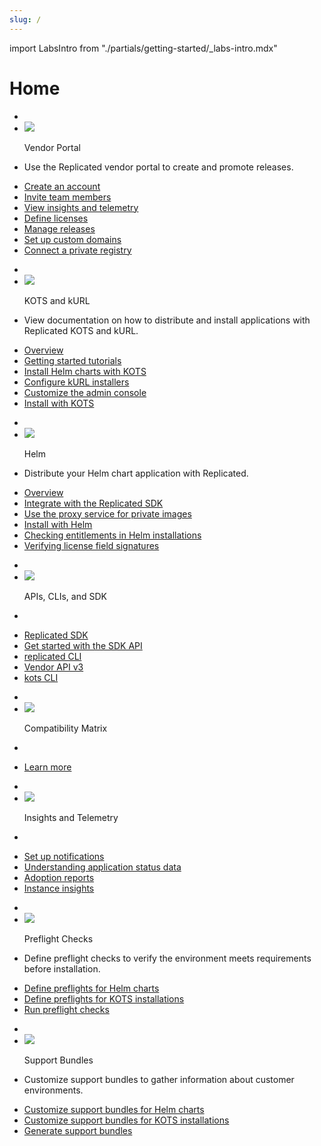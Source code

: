 ```yaml
---
slug: /
---
```

import LabsIntro from "./partials/getting-started/_labs-intro.mdx"

# Home

<section class="tile__container">
  <ul class="tile">
    <li class="tile__header">
        <li><img src="images/icons/red/desktop.png"></img></li>
        <p>Vendor Portal</p>
    </li>
    <li>
        <p>Use the Replicated vendor portal to create and promote releases.</p>
    </li>
    <li>
      <a href="vendor/vendor-portal-creating-account">Create an account</a>
    </li>
    <li>
      <a href="vendor/team-management#invite-members">Invite team members</a>
    </li>
    <li>
      <a href="vendor/instance-insights-event-data">View insights and telemetry</a>
    </li>
    <li>
      <a href="vendor/releases-creating-customer">Define licenses</a>
    </li>
    <li>
      <a href="vendor/releases-creating-releases">Manage releases</a>
    </li>
    <li>
      <a href="https://www.google.com">Set up custom domains</a>
    </li>
    <li>
      <a href="https://www.google.com">Connect a private registry</a>
    </li>
  </ul>
</section>
<section class="tile__container">
  <ul class="tile">
    <li class="tile__header">
        <li><img src="images/icons/red/desktop.png"></img></li>
        <p>KOTS and kURL</p>
    </li>
    <li>
        <p>View documentation on how to distribute and install applications with Replicated KOTS and kURL.</p>
    </li>
    <li>
      <a href="/vendor/tutorial-ui-setup">Overview</a>
    </li>
    <li>
      <a href="https://www.google.com">Getting started tutorials</a>
    </li>
    <li>
      <a href="https://www.google.com">Install Helm charts with KOTS</a>
    </li>
    <li>
      <a href="https://www.google.com">Configure kURL installers</a>
    </li>
    <li>
      <a href="https://www.google.com">Customize the admin console</a>
    </li>
    <li>
      <a href="https://www.google.com">Install with KOTS</a>
    </li>
  </ul>
  <ul class="tile">
    <li class="tile__header">
        <li><img src="images/icons/red/desktop.png"></img></li>
        <p>Helm</p>
    </li>
    <li>
        <p>Distribute your Helm chart application with Replicated.</p>
    </li>
    <li>
      <a href="/vendor/tutorial-ui-setup">Overview</a>
    </li>
    <li>
      <a href="/vendor/tutorial-ui-setup">Integrate with the Replicated SDK</a>
    </li>
    <li>
      <a href="/vendor/tutorial-ui-setup">Use the proxy service for private images</a>
    </li>
    <li>
      <a href="/vendor/tutorial-ui-setup">Install with Helm</a>
    </li>
    <li>
      <a href="/vendor/tutorial-ui-setup">Checking entitlements in Helm installations</a>
    </li>
    <li>
      <a href="/vendor/tutorial-ui-setup">Verifying license field signatures</a>
    </li>
  </ul>
</section>
<section class="tile__container">
   <ul class="tile">
    <li class="tile__header">
        <li><img src="images/icons/red/desktop.png"></img></li>
        <p>APIs, CLIs, and SDK</p>
    </li>
    <li>
        <p></p>
    </li>
    <li>
      <a href="https://www.google.com">Replicated SDK</a>
    </li>
    <li>
      <a href="https://www.google.com">Get started with the SDK API</a>
    </li>
    <li>
      <a href="https://www.google.com">replicated CLI</a>
    </li>
    <li>
      <a href="https://www.google.com">Vendor API v3</a>
    </li>
    <li>
      <a href="https://www.google.com">kots CLI</a>
    </li>
  </ul>
  <ul class="tile">
    <li class="tile__header">
        <li><img src="images/icons/red/desktop.png"></img></li>
        <p>Compatibility Matrix</p>
    </li>
    <li>
        <p></p>
    </li>
    <li>
      <a href="/vendor/tutorial-ui-setup">Learn more</a>
    </li>
  </ul>
    <ul class="tile">
    <li class="tile__header">
        <li><img src="images/icons/red/desktop.png"></img></li>
        <p>Insights and Telemetry</p>
    </li>
    <li>
        <p></p>
    </li>
    <li>
      <a href="https://www.google.com">Set up notifications</a>
    </li>
    <li>
      <a href="https://www.google.com">Understanding application status data</a>
    </li>
    <li>
      <a href="https://www.google.com">Adoption reports</a>
    </li>
    <li>
      <a href="https://www.google.com">Instance insights</a>
    </li>
  </ul>
</section>
<section class="tile__container">
  <ul class="tile">
    <li class="tile__header">
        <li><img src="images/icons/red/desktop.png"></img></li>
        <p>Preflight Checks</p>
    </li>
    <li>
        <p>Define preflight checks to verify the environment meets requirements before installation.</p>
    </li>
    <li>
      <a href="https://www.google.com">Define preflights for Helm charts</a>
    </li>
    <li>
      <a href="https://www.google.com">Define preflights for KOTS installations</a>
    </li>
    <li>
      <a href="https://www.google.com">Run preflight checks</a>
    </li>
  </ul>
  <ul class="tile">
    <li class="tile__header">
        <li><img src="images/icons/red/desktop.png"></img></li>
        <p>Support Bundles</p>
    </li>
    <li>
        <p>Customize support bundles to gather information about customer environments.</p>
    </li>
    <li>
      <a href="https://www.google.com">Customize support bundles for Helm charts</a>
    </li>
    <li>
      <a href="https://www.google.com">Customize support bundles for KOTS installations</a>
    </li>
    <li>
      <a href="https://www.google.com">Generate support bundles</a>
    </li>
  </ul>
</section>
